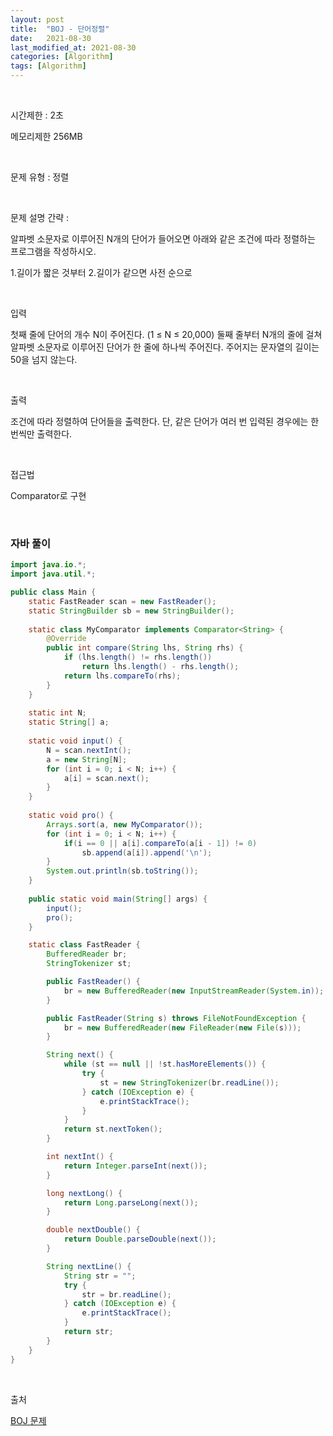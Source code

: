 ```yaml
---
layout: post
title:  "BOJ - 단어정렬"
date:   2021-08-30
last_modified_at: 2021-08-30
categories: [Algorithm]
tags: [Algorithm]
---
```


<br/>

시간제한 : 2초

메모리제한 256MB

<br/>

문제 유형 : 정렬

<br/>

문제 설명 간략 :    

알파벳 소문자로 이루어진 N개의 단어가 들어오면 아래와 같은 조건에 따라 정렬하는 프로그램을 작성하시오.

1.길이가 짧은 것부터
2.길이가 같으면 사전 순으로

<br/>

입력

첫째 줄에 단어의 개수 N이 주어진다. (1 ≤ N ≤ 20,000) 둘째 줄부터 N개의 줄에 걸쳐 알파벳 소문자로 이루어진 단어가 한 줄에 하나씩 주어진다. 주어지는 문자열의 길이는 50을 넘지 않는다.

<br/>

출력

조건에 따라 정렬하여 단어들을 출력한다. 단, 같은 단어가 여러 번 입력된 경우에는 한 번씩만 출력한다.
 
<br/>
   
접근법

Comparator로 구현

<br/>

### 자바 풀이

```java
import java.io.*;
import java.util.*;

public class Main {
    static FastReader scan = new FastReader();
    static StringBuilder sb = new StringBuilder();
    
    static class MyComparator implements Comparator<String> {
        @Override
        public int compare(String lhs, String rhs) {
            if (lhs.length() != rhs.length())
                return lhs.length() - rhs.length();
            return lhs.compareTo(rhs);
        }
    }
    
    static int N;
    static String[] a;
    
    static void input() {
        N = scan.nextInt();
        a = new String[N];
        for (int i = 0; i < N; i++) {
            a[i] = scan.next();
        }
    }
    
    static void pro() {
        Arrays.sort(a, new MyComparator());
        for (int i = 0; i < N; i++) {
            if(i == 0 || a[i].compareTo(a[i - 1]) != 0)
                sb.append(a[i]).append('\n');
        }
        System.out.println(sb.toString());
    }
    
    public static void main(String[] args) {
        input();
        pro();
    }

    static class FastReader {
        BufferedReader br;
        StringTokenizer st;

        public FastReader() {
            br = new BufferedReader(new InputStreamReader(System.in));
        }

        public FastReader(String s) throws FileNotFoundException {
            br = new BufferedReader(new FileReader(new File(s)));
        }

        String next() {
            while (st == null || !st.hasMoreElements()) {
                try {
                    st = new StringTokenizer(br.readLine());
                } catch (IOException e) {
                    e.printStackTrace();
                }
            }
            return st.nextToken();
        }

        int nextInt() {
            return Integer.parseInt(next());
        }

        long nextLong() {
            return Long.parseLong(next());
        }

        double nextDouble() {
            return Double.parseDouble(next());
        }

        String nextLine() {
            String str = "";
            try {
                str = br.readLine();
            } catch (IOException e) {
                e.printStackTrace();
            }
            return str;
        }
    }
}

```

<br/>

출처

[BOJ 문제](https://www.acmicpc.net/problem/1181)
